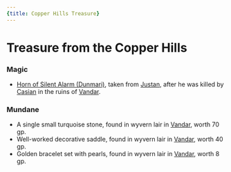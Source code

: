 ```yaml
---
{title: Copper Hills Treasure}
---
```

# Treasure from the Copper Hills

### Magic 

- [Horn of Silent Alarm (Dunmari)](<../../../things/magic-items/horn-of-silent-alarm-dunmari.md>), taken from [Justan](<../../../people/dunmari/justan.md>), after he was killed by [Casian](<../../../people/chardonians/casian.md>) in the ruins of [Vandar](<../../../gazetteer/greater-dunmar/realms/dunmar/central-dunmar/vandar.md>). 
### Mundane

- A single small turquoise stone, found in wyvern lair in [Vandar](<../../../gazetteer/greater-dunmar/realms/dunmar/central-dunmar/vandar.md>), worth 70 gp.
- Well-worked decorative saddle, found in wyvern lair in [Vandar](<../../../gazetteer/greater-dunmar/realms/dunmar/central-dunmar/vandar.md>), worth 40 gp.
- Golden bracelet set with pearls, found in wyvern lair in [Vandar](<../../../gazetteer/greater-dunmar/realms/dunmar/central-dunmar/vandar.md>), worth 8 gp. 